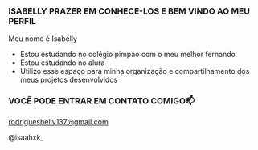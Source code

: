 ### ISABELLY PRAZER EM CONHECE-LOS E BEM VINDO AO MEU PERFIL

Meu nome é Isabelly

- Estou estudando no colégio pimpao com o meu melhor fernando
- Estou estudando no alura
- Utilizo esse espaço para minha organização e compartilhamento dos meus projetos desenvolvidos

### VOCÊ PODE ENTRAR EM CONTATO COMIGO📫

rodriguesbelly137@gmail.com

@isaahxk_
